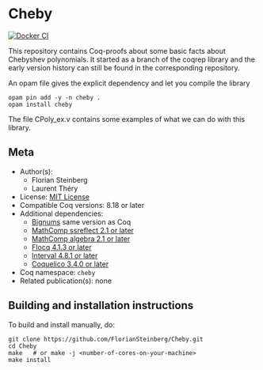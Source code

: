 <!---
This file was generated from `meta.yml`, please do not edit manually.
Follow the instructions on https://github.com/coq-community/templates to regenerate.
--->
# Cheby

[![Docker CI][docker-action-shield]][docker-action-link]

[docker-action-shield]: https://github.com/FlorianSteinberg/Cheby/workflows/Docker%20CI/badge.svg?branch=master
[docker-action-link]: https://github.com/FlorianSteinberg/Cheby/actions?query=workflow:"Docker%20CI"




This repository contains Coq-proofs about some basic facts about Chebyshev
polynomials. It started as a branch of the coqrep library and the early 
version history can still be found in the corresponding repository.

An opam file gives the explicit dependency and let you compile the library

```
opam pin add -y -n cheby .
opam install cheby
```

The file CPoly_ex.v contains some examples of what we can do with this library.

## Meta

- Author(s):
  - Florian Steinberg
  - Laurent Théry
- License: [MIT License](LICENSE)
- Compatible Coq versions: 8.18 or later
- Additional dependencies:
  - [Bignums](https://github.com/coq/bignums) same version as Coq
  - [MathComp ssreflect 2.1 or later](https://math-comp.github.io)
  - [MathComp algebra 2.1 or later](https://math-comp.github.io)
  - [Flocq 4.1.3 or later](https://gitlab.inria.fr/flocq/flocq.git)
  - [Interval 4.8.1 or later](https://gitlab.inria.fr/coqinterval/interval)
  - [Coquelico 3.4.0 or later](https://gitlab.inria.fr/coquelicot/coquelicot)
- Coq namespace: `cheby`
- Related publication(s): none

## Building and installation instructions

To build and install manually, do:

``` shell
git clone https://github.com/FlorianSteinberg/Cheby.git
cd Cheby
make   # or make -j <number-of-cores-on-your-machine> 
make install
```



